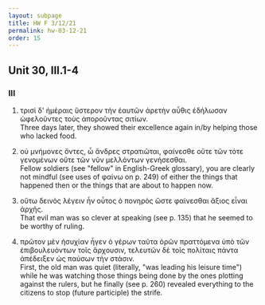 ```yaml
---
layout: subpage
title: HW F 3/12/21
permalink: hw-03-12-21
order: 15
---
```


## Unit 30, III.1-4

### III

1. τρισὶ δ' ἡμέραις ὕστερον τὴν ἑαυτῶν ἀρετὴν αὖθις ἐδήλωσαν ὠφελοῦντες τοὺς ἀποροῦντας σιτίων.  
Three days later, they showed their excellence again in/by helping those who lacked food.

2. οὐ μνήμονες ὄντες, ὦ ἄνδρες στρατιῶται, φαίνεσθε οὔτε τῶν τότε γενομένων οὔτε τῶν νῦν μελλόντων γενήσεσθαι.  
Fellow soldiers (see "fellow" in English-Greek glossary), you are clearly not mindful (see uses of φαίνω on p. 249) of either the things that happened then or the things that are about to happen now.

3. οὕτω δεινὸς λέγειν ἦν οὗτος ὁ πονηρὸς ὥστε φαίνεσθαι ἄξιος εἶναι ἀρχῆς.  
That evil man was so clever at speaking (see p. 135) that he seemed to be worthy of ruling.

4. πρῶτον μὲν ἡσυχίαν ἦγεν ὁ γέρων ταῦτα ὁρῶν πραττόμενα ὑπὸ τῶν ἐπιβουλευόντων τοῖς ἄρχουσιν, τελευτῶν δὲ τοῖς πολίταις πάντα ἀπέδειξεν ὡς παύσων τὴν στάσιν.  
First, the old man was quiet (literally, "was leading his leisure time") while he was watching those things being done by the ones plotting against the rulers, but he finally (see p. 260) revealed everything to the citizens to stop (future participle) the strife.
